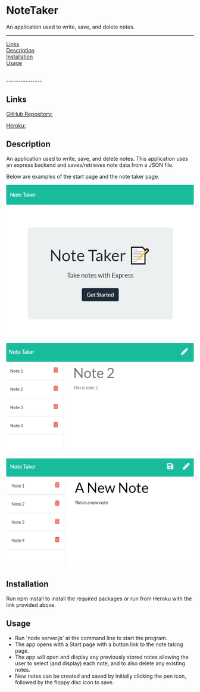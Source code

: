 # NoteTaker
An application used to write, save, and delete notes.



---------------

[Links](#Links)
<br>
[Description](#Description)
<br>
[Installation](#Installation)
<br>
[Usage](#Usage)

<br>
---------------

## Links

[GitHub Repository:](https://github.com/RAMulc/NoteTaker)

[Heroku:](https://nameless-coast-56075.herokuapp.com/)

## Description



An application used to write, save, and delete notes. This application uses an express backend and saves/retrieves note data from a JSON file.

Below are examples of the start page and the note taker page. 

![](https://github.com/RAMulc/NoteTaker/blob/main/images/StartScreen.png)

![](https://github.com/RAMulc/NoteTaker/blob/main/images/TakeNote.png)

![](https://github.com/RAMulc/NoteTaker/blob/main/images/ANewNote.png)



## Installation

Run npm install to install the required packages or run from Heroku with the link provided above.



## Usage

- Run 'node server.js' at the command line to start the program. 
- The app opens with a Start page with a button link to the note taking page.
- The app will open and display any previously stored notes allowing the user to select (and display) each note, and to also delete any existing notes.
- New notes can be created and saved by initially clicking the pen icon, followed by the floppy disc icon to save.
